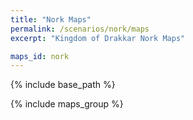 ```yaml
---
title: "Nork Maps"
permalink: /scenarios/nork/maps
excerpt: "Kingdom of Drakkar Nork Maps"

maps_id: nork
---
```


{% include base_path %}

{% include maps_group %}

